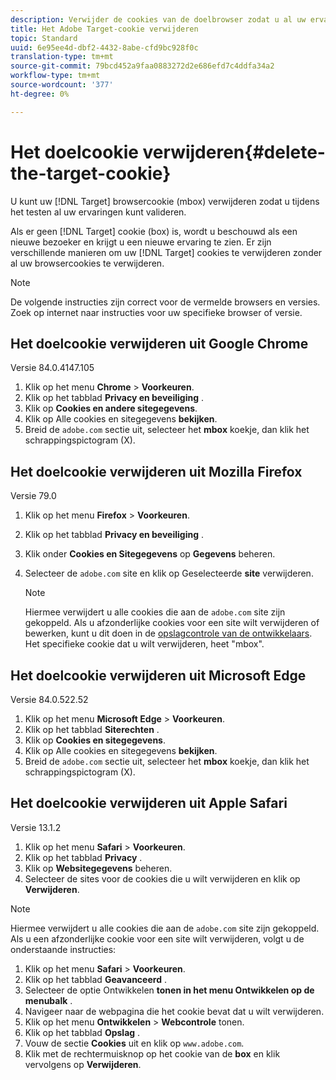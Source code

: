 ```yaml
---
description: Verwijder de cookies van de doelbrowser zodat u al uw ervaringen kunt valideren.
title: Het Adobe Target-cookie verwijderen
topic: Standard
uuid: 6e95ee4d-dbf2-4432-8abe-cfd9bc928f0c
translation-type: tm+mt
source-git-commit: 79bcd452a9faa0883272d2e686efd7c4ddfa34a2
workflow-type: tm+mt
source-wordcount: '377'
ht-degree: 0%

---
```



# Het doelcookie verwijderen{#delete-the-target-cookie}

U kunt uw [!DNL Target] browsercookie (mbox) verwijderen zodat u tijdens het testen al uw ervaringen kunt valideren.

Als er geen [!DNL Target] cookie (box) is, wordt u beschouwd als een nieuwe bezoeker en krijgt u een nieuwe ervaring te zien. Er zijn verschillende manieren om uw [!DNL Target] cookies te verwijderen zonder al uw browsercookies te verwijderen.

>[!NOTE]
>
>De volgende instructies zijn correct voor de vermelde browsers en versies. Zoek op internet naar instructies voor uw specifieke browser of versie.

## Het doelcookie verwijderen uit Google Chrome

Versie 84.0.4147.105

1. Klik op het menu **Chrome** > **Voorkeuren**.
1. Klik op het tabblad **Privacy en beveiliging** .
1. Klik op **Cookies en andere sitegegevens**.
1. Klik op Alle cookies en sitegegevens **bekijken**.
1. Breid de `adobe.com` sectie uit, selecteer het **mbox** koekje, dan klik het schrappingspictogram (X).

## Het doelcookie verwijderen uit Mozilla Firefox

Versie 79.0

1. Klik op het menu **Firefox** > **Voorkeuren**.
1. Klik op het tabblad **Privacy en beveiliging** .
1. Klik onder **Cookies en Sitegegevens** op **Gegevens** beheren.
1. Selecteer de `adobe.com` site en klik op Geselecteerde **site** verwijderen.

   >[!NOTE]
   >
   >Hiermee verwijdert u alle cookies die aan de `adobe.com` site zijn gekoppeld. Als u afzonderlijke cookies voor een site wilt verwijderen of bewerken, kunt u dit doen in de [opslagcontrole van de ontwikkelaars](https://developer.mozilla.org/en-US/docs/Tools/Storage_Inspector). Het specifieke cookie dat u wilt verwijderen, heet &quot;mbox&quot;.

## Het doelcookie verwijderen uit Microsoft Edge

Versie 84.0.522.52

1. Klik op het menu **Microsoft Edge** > **Voorkeuren**.
1. Klik op het tabblad **Siterechten** .
1. Klik op **Cookies en sitegegevens**.
1. Klik op Alle cookies en sitegegevens **bekijken**.
1. Breid de `adobe.com` sectie uit, selecteer het **mbox** koekje, dan klik het schrappingspictogram (X).

## Het doelcookie verwijderen uit Apple Safari

Versie 13.1.2

1. Klik op het menu **Safari** > **Voorkeuren**.
1. Klik op het tabblad **Privacy** .
1. Klik op **Websitegegevens** beheren.
1. Selecteer de sites voor de cookies die u wilt verwijderen en klik op **Verwijderen**.

>[!NOTE]
>
>Hiermee verwijdert u alle cookies die aan de `adobe.com` site zijn gekoppeld. Als u een afzonderlijke cookie voor een site wilt verwijderen, volgt u de onderstaande instructies:

1. Klik op het menu **Safari** > **Voorkeuren**.
1. Klik op het tabblad **Geavanceerd** .
1. Selecteer de optie Ontwikkelen **tonen in het menu Ontwikkelen op de menubalk** .
1. Navigeer naar de webpagina die het cookie bevat dat u wilt verwijderen.
1. Klik op het menu **Ontwikkelen** > **Webcontrole** tonen.
1. Klik op het tabblad **Opslag** .
1. Vouw de sectie **Cookies** uit en klik op `www.adobe.com`.
1. Klik met de rechtermuisknop op het cookie van de **box** en klik vervolgens op **Verwijderen**.
